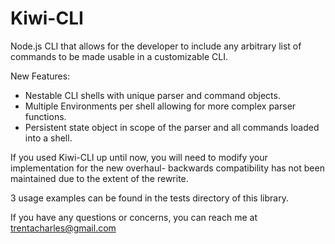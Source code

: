 # Kiwi-CLI

Node.js CLI that allows for the developer to include any arbitrary list of commands to be made usable in a customizable CLI.

New Features:
* Nestable CLI shells with unique parser and command objects.
* Multiple Environments per shell allowing for more complex parser functions.
* Persistent state object in scope of the parser and all commands loaded into a shell.

If you used Kiwi-CLI up until now, you will need to modify your implementation for the new overhaul- backwards compatibility has not been maintained due to the extent of the rewrite. 

3 usage examples can be found in the tests directory of this library.

If you have any questions or concerns, you can reach me at trentacharles@gmail.com